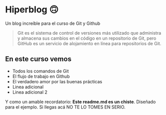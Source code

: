 # Hiperblog  🙃
Un blog increíble para el curso de Git y Github
> Git es el sistema de control de versiones más utilizado que administra y almacena sus cambios en el código en un repositorio de Git, pero GitHub es un servicio de alojamiento en línea para repositorios de Git.


## En este curso vemos
* Todos los comandos de Git
* El flujo de trabajo en Github
* El verdadero amor por las buenas prácticas
* Linea adicional
* Linea adicional 2

Y como un amable recordatorio: **Este readme.md es un chiste**.  Diseñado para el ejemplo. Si llegas acá NO TE LO TOMES EN SERIO.